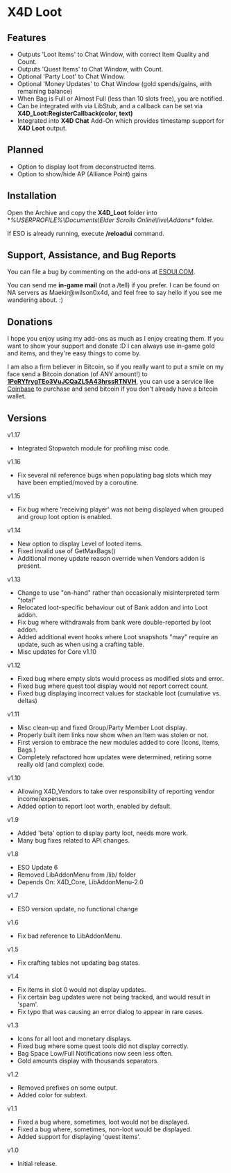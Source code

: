 # X4D **Loot**

## Features

- Outputs 'Loot Items' to Chat Window, with correct Item Quality and Count.
- Outputs 'Quest Items' to Chat Window, with Count.
- Optional 'Party Loot' to Chat Window.
- Optional 'Money Updates' to Chat Window (gold spends/gains, with remaining balance)
- When Bag is Full or Almost Full (less than 10 slots free), you are notified.
- Can be integrated with via LibStub, and a callback can be set via **X4D_Loot:RegisterCallback(color, text)**
- Integrated into **X4D Chat** Add-On which provides timestamp support for **X4D Loot** output.

## Planned

- Option to display loot from deconstructed items.
- Option to show/hide AP (Alliance Point) gains

## Installation

Open the Archive and copy the **X4D_Loot** folder into **%USERPROFILE%\Documents\Elder Scrolls Online\live\Addons\** folder.

If ESO is already running, execute **/reloadui** command.


## Support, Assistance, and Bug Reports

You can file a bug by commenting on the add-ons at <a href="http://www.esoui.com/downloads/author-4678.html">ESOUI.COM</a>.

You can send me **in-game mail** (not a /tell) if you prefer. I can be found on NA 
servers as Maekir@wilson0x4d, and feel free to say hello if you see me wandering 
about. :)


## Donations

I hope you enjoy using my add-ons as much as I enjoy creating them. If you want to show 
your support and donate :D I can always use in-game gold and items, and they're easy 
things to come by.

I am also a firm believer in Bitcoin, so if you really want to put a smile on my face 
send a Bitcoin donation (of ANY amount!) to <b><a href="bitcoin:1PeRYfrygTEo3VuJCQaZL5A43hrssRTNVH">1PeRYfrygTEo3VuJCQaZL5A43hrssRTNVH</a></b>,
you can use a service like <a href="https://www.coinbase.com">Coinbase</a> to purchase 
and send bitcoin if you don't already have a bitcoin wallet.


## Versions

v1.17

- Integrated Stopwatch module for profiling misc code.

v1.16

- Fix several nil reference bugs when populating bag slots which may have been emptied/moved by a coroutine.

v1.15

- Fix bug where 'receiving player' was not being displayed when grouped and group loot option is enabled.

v1.14

- New option to display Level of looted items.
- Fixed invalid use of GetMaxBags()
- Additional money update reason override when Vendors addon is present.

v1.13

- Change to use "on-hand" rather than occasionally misinterpreted term "total"
- Relocated loot-specific behaviour out of Bank addon and into Loot addon.
- Fix bug where withdrawals from bank were double-reported by loot addon.
- Added additional event hooks where Loot snapshots "may" require an update, such as when using a crafting table.
- Misc updates for Core v1.10

v1.12

- Fixed bug where empty slots would process as modified slots and error.
- Fixed bug where quest tool display would not report correct count.
- Fixed bug displaying incorrect values for stackable loot (cumulative vs. deltas)

v1.11

- Misc clean-up and fixed Group/Party Member Loot display.
- Properly built item links now show when an Item was stolen or not.
- First version to embrace the new modules added to core (Icons, Items, Bags.)
- Completely refactored how updates were determined, retiring some really old (and complex) code.

v1.10

- Allowing X4D_Vendors to take over responsibility of reporting vendor income/expenses.
- Added option to report loot worth, enabled by default.

v1.9

- Added 'beta' option to display party loot, needs more work.
- Many bug fixes related to API changes.

v1.8

- ESO Update 6
- Removed LibAddonMenu from /lib/ folder
- Depends On: X4D_Core, LibAddonMenu-2.0

v1.7

- ESO version update, no functional change

v1.6

- Fix bad reference to LibAddonMenu.

v1.5

- Fix crafting tables not updating bag states.

v1.4

- Fix items in slot 0 would not display updates.
- Fix certain bag updates were not being tracked, and would result in 'spam'.
- Fix typo that was causing an error dialog to appear in rare cases.

v1.3

- Icons for all loot and monetary displays.
- Fixed bug where some quest tools did not display correctly.
- Bag Space Low/Full Notifications now seen less often.
- Gold amounts display with thousands separators.

v1.2

- Removed prefixes on some output.
- Added color for subtext.

v1.1

- Fixed a bug where, sometimes, loot would not be displayed.
- Fixed a bug where, sometimes, non-loot would be displayed.
- Added support for displaying 'quest items'.

v1.0

- Initial release.
